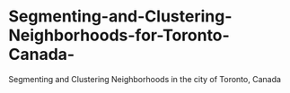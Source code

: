 # Segmenting-and-Clustering-Neighborhoods-for-Toronto-Canada-
Segmenting and Clustering Neighborhoods in the city of Toronto, Canada
